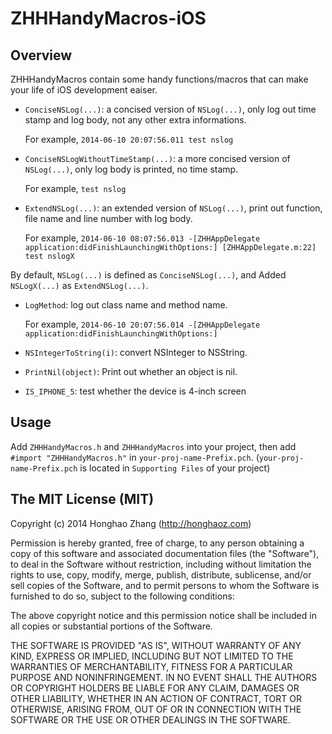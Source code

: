 ZHHHandyMacros-iOS
=====================

## Overview
ZHHHandyMacros contain some handy functions/macros that can make your life of iOS development eaiser.

* `ConciseNSLog(...)`: a concised version of `NSLog(...)`, only log out time stamp and log body, not any other extra informations.

	For example, `2014-06-10 20:07:56.011 test nslog`

* `ConciseNSLogWithoutTimeStamp(...)`: a more concised version of `NSLog(...)`, only log body is printed, no time stamp. 

	For example, `test nslog`

* `ExtendNSLog(...)`: an extended version of `NSLog(...)`, print out function, file name and line number with log body.

	For example, `2014-06-10 08:07:56.013 -[ZHHAppDelegate application:didFinishLaunchingWithOptions:] [ZHHAppDelegate.m:22] test nslogX`

By default, `NSLog(...)` is defined as `ConciseNSLog(...)`, and Added `NSLogX(...)` as `ExtendNSLog(...)`.

* `LogMethod`: log out class name and method name.

	For example, `2014-06-10 20:07:56.014 -[ZHHAppDelegate application:didFinishLaunchingWithOptions:]`

* `NSIntegerToString(i)`: convert NSInteger to NSString.
* `PrintNil(object)`: Print out whether an object is nil.
* `IS_IPHONE_5`: test whether the device is 4-inch screen

## Usage

Add `ZHHHandyMacros.h` and `ZHHHandyMacros` into your project, then add `#import "ZHHHandyMacros.h"` in `your-proj-name-Prefix.pch`. (`your-proj-name-Prefix.pch` is located in `Supporting Files` of your project)

## The MIT License (MIT)

Copyright (c) 2014 Honghao Zhang (http://honghaoz.com)

Permission is hereby granted, free of charge, to any person obtaining a copy of this software and associated documentation files (the "Software"), to deal in the Software without restriction, including without limitation the rights to use, copy, modify, merge, publish, distribute, sublicense, and/or sell copies of the Software, and to permit persons to whom the Software is furnished to do so, subject to the following conditions:

The above copyright notice and this permission notice shall be included in all copies or substantial portions of the Software.

THE SOFTWARE IS PROVIDED "AS IS", WITHOUT WARRANTY OF ANY KIND, EXPRESS OR IMPLIED, INCLUDING BUT NOT LIMITED TO THE WARRANTIES OF MERCHANTABILITY, FITNESS FOR A PARTICULAR PURPOSE AND NONINFRINGEMENT. IN NO EVENT SHALL THE AUTHORS OR COPYRIGHT HOLDERS BE LIABLE FOR ANY CLAIM, DAMAGES OR OTHER LIABILITY, WHETHER IN AN ACTION OF CONTRACT, TORT OR OTHERWISE, ARISING FROM, OUT OF OR IN CONNECTION WITH THE SOFTWARE OR THE USE OR OTHER DEALINGS IN THE SOFTWARE.

